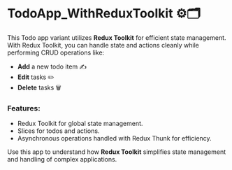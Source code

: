 
# TodoApp_WithReduxToolkit ⚙️🗂️

This Todo app variant utilizes **Redux Toolkit** for efficient state management. With Redux Toolkit, you can handle state and actions cleanly while performing CRUD operations like:

- **Add** a new todo item ✍️
- **Edit** tasks ✏️
- **Delete** tasks 🗑️

### Features:
- Redux Toolkit for global state management.
- Slices for todos and actions.
- Asynchronous operations handled with Redux Thunk for efficiency.

Use this app to understand how **Redux Toolkit** simplifies state management and handling of complex applications.

